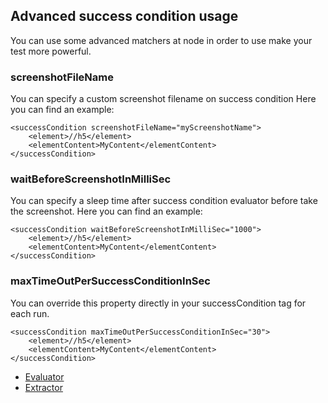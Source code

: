 ## Advanced success condition usage
You can use some advanced matchers at <successCondition> node in order to use make your test more powerful.

### screenshotFileName
You can specify a custom screenshot filename on success condition
Here you can find an example:

	<successCondition screenshotFileName="myScreenshotName">
		<element>//h5</element>
		<elementContent>MyContent</elementContent>
	</successCondition>

### waitBeforeScreenshotInMilliSec
You can specify a sleep time after success condition evaluator before take the screenshot.
Here you can find an example:

	<successCondition waitBeforeScreenshotInMilliSec="1000">
		<element>//h5</element>
		<elementContent>MyContent</elementContent>
	</successCondition>
	
### maxTimeOutPerSuccessConditionInSec
You can override this property directly in your successCondition tag for each run.

	<successCondition maxTimeOutPerSuccessConditionInSec="30">
		<element>//h5</element>
		<elementContent>MyContent</elementContent>
	</successCondition>

* [Evaluator](evaluator.md)
* [Extractor](extractor.md)